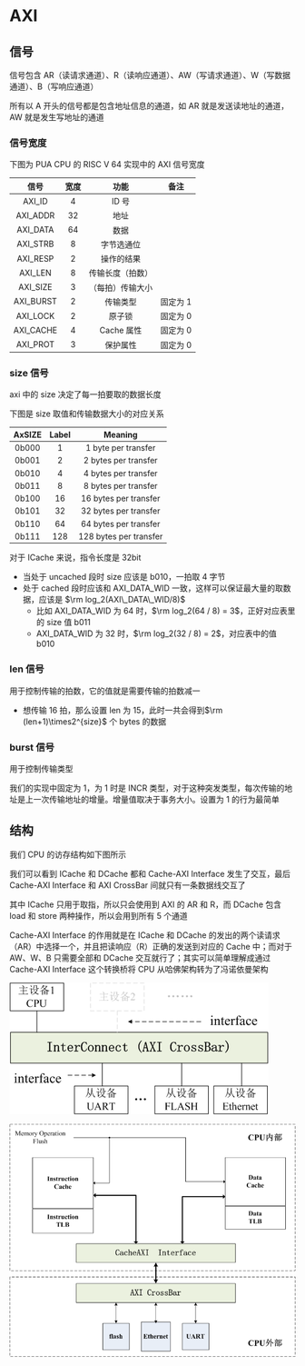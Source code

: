 # AXI

## 信号

信号包含 AR（读请求通道）、R（读响应通道）、AW（写请求通道）、W（写数据通道）、B（写响应通道）

所有以 A 开头的信号都是包含地址信息的通道，如 AR 就是发送读地址的通道，AW 就是发生写地址的通道

### 信号宽度

下图为 PUA CPU 的 RISC V 64 实现中的 AXI 信号宽度

|   信号    | 宽度 |       功能       |   备注   |
| :-------: | :--: | :--------------: | :------: |
|  AXI_ID   |  4   |      ID 号       |          |
| AXI_ADDR  |  32  |       地址       |          |
| AXI_DATA  |  64  |       数据       |          |
| AXI_STRB  |  8   |    字节选通位    |          |
| AXI_RESP  |  2   |    操作的结果    |          |
|  AXI_LEN  |  8   | 传输长度（拍数） |          |
| AXI_SIZE  |  3   | （每拍）传输大小 |          |
| AXI_BURST |  2   |     传输类型     | 固定为 1 |
| AXI_LOCK  |  2   |      原子锁      | 固定为 0 |
| AXI_CACHE |  4   |    Cache 属性    | 固定为 0 |
| AXI_PROT  |  3   |     保护属性     | 固定为 0 |

### size 信号

axi 中的 size 决定了每一拍要取的数据长度

下图是 size 取值和传输数据大小的对应关系

| AxSIZE | Label |        Meaning         |
| :----: | :---: | :--------------------: |
| 0b000  |   1   |  1 byte per transfer   |
| 0b001  |   2   |  2 bytes per transfer  |
| 0b010  |   4   |  4 bytes per transfer  |
| 0b011  |   8   |  8 bytes per transfer  |
| 0b100  |  16   | 16 bytes per transfer  |
| 0b101  |  32   | 32 bytes per transfer  |
| 0b110  |  64   | 64 bytes per transfer  |
| 0b111  |  128  | 128 bytes per transfer |

对于 ICache 来说，指令长度是 32bit

- 当处于 uncached 段时 size 应该是 b010，一拍取 4 字节
- 处于 cached 段时应该和 AXI_DATA_WID 一致，这样可以保证最大量的取数据，应该是 $\rm log_2(AXI\_DATA\_WID/8)$
  - 比如 AXI_DATA_WID 为 64 时，$\rm log_2(64 / 8) = 3$，正好对应表里的 size 值 b011
  - AXI_DATA_WID 为 32 时，$\rm log_2(32 / 8) = 2$，对应表中的值 b010

### len 信号

用于控制传输的拍数，它的值就是需要传输的拍数减一

- 想传输 16 拍，那么设置 len 为 15，此时一共会得到$\rm (len+1)\times2^{size}$ 个 bytes 的数据

### burst 信号

用于控制传输类型

我们的实现中固定为 1，为 1 时是 INCR 类型，对于这种突发类型，每次传输的地址是上一次传输地址的增量。增量值取决于事务大小。设置为 1 的行为最简单

## 结构

我们 CPU 的访存结构如下图所示

我们可以看到 ICache 和 DCache 都和 Cache-AXI Interface 发生了交互，最后 Cache-AXI Interface 和 AXI CrossBar 间就只有一条数据线交互了

其中 ICache 只用于取指，所以只会使用到 AXI 的 AR 和 R，而 DCache 包含 load 和 store 两种操作，所以会用到所有 5 个通道

Cache-AXI Interface 的作用就是在 ICache 和 DCache 的发出的两个读请求（AR）中选择一个，并且把读响应（R）正确的发送到对应的 Cache 中；而对于 AW、W、B 只需要全部和 DCache 交互就行了；其实可以简单理解成通过 Cache-AXI Interface 这个转换桥将 CPU 从哈佛架构转为了冯诺依曼架构

![CrossBar](axi.assets/CrossBar.png)

![CPUtoCrossBar](axi.assets/CPUtoCrossBar.png)
